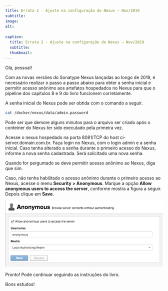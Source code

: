 ```yaml
---
title: Errata 2 - Ajuste na configuração do Nexus – Nov/2019
subtitle:
image:
alt:

caption:
  title: Errata 2 - Ajuste na configuração do Nexus – Nov/2019
  subtitle:
  thumbnail:
---
```

Olá, pessoal!

Com as novas versões do Sonatype Nexus lançadas ao longo de 2019, é necessário realizar o passo a passo abaixo para obter a senha inicial e permitir acesso anônimo aos artefatos hospedados no Nexus para que o pipeline dos capítulos 8 e 9 do livro funcionem corretamente.

A senha inicial do Nexus pode ser obtida com o comando a seguir.

```bash
cat /docker/nexus/data/admin.password
```

Pode ser que demore alguns minutos para o arquivo ser criado após o conteiner do Nexus ter sido executado pela primeira vez.

Acesse o nexus hospedado na porta 8081/TCP do host ci-server.domain.com.br. Faça login no Nexus, com o login admin e a senha inicial. Caso tenha alterado a senha durante o primeiro acesso do Nexus, informe a nova senha cadastrada. Será solicitado uma nova senha.

Quando for perguntado se deve permitir acesso anônimo ao Nexus, diga que sim.

Caso, não tenha habilitado o acesso anônimo durante o primeiro acesso ao Nexus, acesse o menu **Security > Anonymous**. Marque a opção **Allow anonymous users to access the server**, conforme mostra a figura a seguir. Depois clique em **Save**.

 <p align="center">
    <img src="assets/img/portfolio/anonymous-revised.png">
 </p>

Pronto! Pode continuar seguindo as instruções do livro.

Bons estudos!
